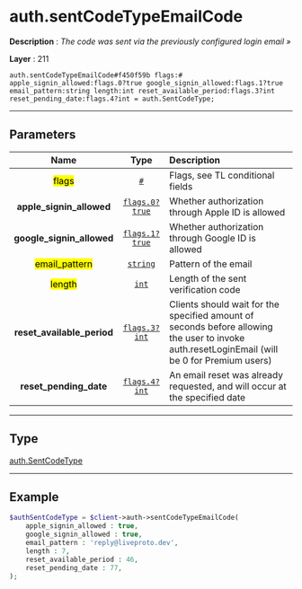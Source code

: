 # auth.sentCodeTypeEmailCode

**Description** : *The code was sent via the previously configured login email &raquo;*

**Layer** : 211

```tl
auth.sentCodeTypeEmailCode#f450f59b flags:# apple_signin_allowed:flags.0?true google_signin_allowed:flags.1?true email_pattern:string length:int reset_available_period:flags.3?int reset_pending_date:flags.4?int = auth.SentCodeType;
```

---

## Parameters

| Name | Type | Description |
| :---: | :---: | :--- |
| <mark>flags</mark> | [`#`](type/#) | Flags, see TL conditional fields |
| **apple_signin_allowed** | [`flags.0?true`](type/true) | Whether authorization through Apple ID is allowed |
| **google_signin_allowed** | [`flags.1?true`](type/true) | Whether authorization through Google ID is allowed |
| <mark>email_pattern</mark> | [`string`](type/string) | Pattern of the email |
| <mark>length</mark> | [`int`](type/int) | Length of the sent verification code |
| **reset_available_period** | [`flags.3?int`](type/int) | Clients should wait for the specified amount of seconds before allowing the user to invoke auth.resetLoginEmail (will be 0 for Premium users) |
| **reset_pending_date** | [`flags.4?int`](type/int) | An email reset was already requested, and will occur at the specified date |

---

## Type

[auth.SentCodeType](type/auth.SentCodeType)

---

## Example

```php
$authSentCodeType = $client->auth->sentCodeTypeEmailCode(
	apple_signin_allowed : true,
	google_signin_allowed : true,
	email_pattern : 'reply@liveproto.dev',
	length : 7,
	reset_available_period : 46,
	reset_pending_date : 77,
);
```